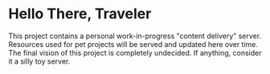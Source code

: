 # Hello There, Traveler

This project contains a personal work-in-progress "content delivery" server. Resources used for pet projects will be served and updated here over time. The final vision of this project is completely undecided. If anything, consider it a silly toy server.